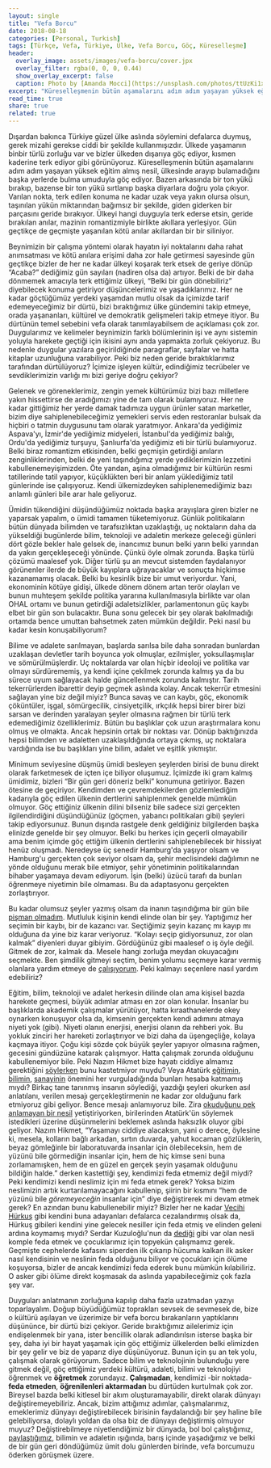 ```yaml
---
layout: single
title: "Vefa Borcu"
date: 2018-08-18
categories: [Personal, Turkish]
tags: [Türkçe, Vefa, Türkiye, Ülke, Vefa Borcu, Göç, Küreselleşme]
header:
  overlay_image: assets/images/vefa-borcu/cover.jpx
  overlay_filter: rgba(0, 0, 0, 0.44)
  show_overlay_excerpt: false
  caption: Photo by [Amanda Mocci](https://unsplash.com/photos/ttUzKi1xdZk) on [Unsplash](https://unsplash.com)
excerpt: "Küreselleşmenin bütün aşamalarını adım adım yaşayan yüksek eğitim almış nesil, ülkesinde arayıp bulamadığını başka yerlerde bulma umuduyla göç ediyor. Peki bu nesil dönecek mi?"
read_time: true
share: true
related: true
---
```


Dışardan bakınca Türkiye güzel ülke aslında söylemini defalarca duymuş, gerek mizahi gerekse ciddi bir şekilde kullanmışızdır. Ülkede yaşamanın binbir türlü zorluğu var ve bizler ülkeden dışarıya göç ediyor, kısmen kaderine terk ediyor gibi görünüyoruz. Küreselleşmenin bütün aşamalarını adım adım yaşayan yüksek eğitim almış nesil, ülkesinde arayıp bulamadığını başka yerlerde bulma umuduyla göç ediyor. Bazen arkasında bir ton yükü bırakıp, bazense bir ton yükü sırtlanıp başka diyarlara doğru yola çıkıyor. Varılan nokta, terk edilen konuma ne kadar uzak veya yakın olursa olsun, taşınılan yükün miktarından bağımsız bir şekilde, giden giderken bir parçasını geride bırakıyor. Ülkeyi hangi duyguyla terk ederse etsin, geride bırakılan anılar, mazinin romantizmiyle birlikte akıllara yerleşiyor. Gün geçtikçe de geçmişte yaşanılan kötü anılar akıllardan bir bir siliniyor.

Beynimizin bir çalışma yöntemi olarak hayatın iyi noktalarını daha rahat anımsatması ve kötü anılara erişimi daha zor hale getirmesi sayesinde gün geçtikçe bizler de her ne kadar ülkeyi koşarak terk etsek de geriye dönüp “Acaba?” dediğimiz gün sayıları (nadiren olsa da) artıyor. Belki de bir daha dönmemek amacıyla terk ettiğimiz ülkeyi, “Belki bir gün dönebiliriz” diyebilecek konuma getiriyor düşüncelerimiz ve yaşadıklarımız. Her ne kadar göçtüğümüz yerdeki yaşamdan mutlu olsak da içimizde tarif edemeyeceğimiz bir dürtü, bizi bıraktığımız ülke gündemini takip etmeye, orada yaşananları, kültürel ve demokratik gelişmeleri takip etmeye itiyor. Bu dürtünün temel sebebini vefa olarak tanımlayabilsem de açıklaması çok zor. Duygularımız ve kelimeler beynimizin farklı bölümlerinin işi ve aynı sistemin yoluyla harekete geçtiği için ikisini aynı anda yapmakta zorluk çekiyoruz. Bu nedenle duygular yazılara geçirildiğinde paragraflar, sayfalar ve hatta kitaplar uzunluğuna varabiliyor. Peki biz neden geride bıraktıklarımız tarafından dürtülüyoruz? İçimize işleyen kültür, edindiğimiz tecrübeler ve sevdiklerimizin varlığı mı bizi geriye doğru çekiyor?

Gelenek ve göreneklerimiz, zengin yemek kültürümüz bizi bazı milletlere yakın hissettirse de aradığımızı yine de tam olarak bulamıyoruz. Her ne kadar gittiğimiz her yerde damak tadımıza uygun ürünler satan marketler, bizim diye sahiplenebileceğimiz yemekleri servis eden restoranlar bulsak da hiçbiri o tatmin duygusunu tam olarak yaratmıyor. Ankara'da yediğimiz Aspava'yı, İzmir'de yediğimiz midyeleri, İstanbul'da yediğimiz balığı, Ordu'da yediğimiz turşuyu, Şanlıurfa'da yediğimiz eti bir türlü bulamıyoruz. Belki biraz romantizm etkisinden, belki geçmişin getirdiği anıların zenginliklerinden, belki de yeni taşındığımız yerde yediklerimizin lezzetini kabullenemeyişimizden. Öte yandan, aşina olmadığımız bir kültürün resmi tatillerinde tatil yapıyor, küçüklükten beri bir anlam yüklediğimiz tatil günlerinde ise çalışıyoruz. Kendi ülkemizdeyken sahiplenemediğimiz bazı anlamlı günleri bile arar hale geliyoruz.

Ümidin tükendiğini düşündüğümüz noktada başka arayışlara giren bizler ne yaparsak yapalım, o ümidi tamamen tüketemiyoruz. Günlük politikaların bütün dünyada bilimden ve tarafsızlıktan uzaklaştığı, uç noktaların daha da yükseldiği bugünlerde bilim, teknoloji ve adaletin merkeze geleceği günleri dört gözle bekler hale gelsek de, inancımız bunun belki yarın belki yarından da yakın gerçekleşeceği yönünde. Çünkü öyle olmak zorunda. Başka türlü çözümü maalesef yok. Diğer türlü şu an mevcut sistemden faydalanıyor görünenler ilerde de büyük kayıplara uğrayacaklar ve sonuçta hiçkimse kazanamamış olacak. Belki bu kesinlik bize bir umut veriyordur. Yani, ekonominin kötüye gidişi, ülkede dönem dönem artan terör olayları ve bunun muhteşem şekilde politika yararına kullanılmasıyla birlikte var olan OHAL ortamı ve bunun getirdiği adaletsizlikler, parlamentonun güç kaybı elbet bir gün son bulacaktır. Buna sonu gelecek bir şey olarak bakılmadığı ortamda bence umuttan bahsetmek zaten mümkün değildir. Peki nasıl bu kadar kesin konuşabiliyorum?

Bilime ve adalete sarılmayan, başlarda sarılsa bile daha sonradan bunlardan uzaklaşan devletler tarih boyunca yok olmuşlar, ezilmişler, yoksullaşmışlar ve sömürülmüşlerdir. Uç noktalarda var olan hiçbir ideoloji ve politika var olmayı sürdürememiş, ya kendi içine çekilmek zorunda kalmış ya da bu sürece uyum sağlayacak halde güncellenmek zorunda kalmıştır. Tarih tekerrürlerden ibarettir deyip geçmek aslında kolay. Ancak tekerrür etmesini sağlayan yine biz değil miyiz? Bunca savaş ve can kaybı, göç, ekonomik çöküntüler, işgal, sömürgecilik, cinsiyetçilik, ırkçılık hepsi birer birer bizi sarsan ve derinden yaralayan şeyler olmasına rağmen bir türlü terk edemediğimiz özelliklerimiz. Bütün bu başlıklar çok uzun araştırmalara konu olmuş ve olmakta. Ancak hepsinin ortak bir noktası var. Dönüp baktığınızda hepsi bilimden ve adaletten uzaklaşıldığında ortaya çıkmış, uç noktalara vardığında ise bu başlıkları yine bilim, adalet ve eşitlik yıkmıştır.

Minimum seviyesine düşmüş ümidi besleyen şeylerden birisi de bunu direkt olarak farketmesek de içten içe biliyor oluşumuz. İçimizde iki gram kalmış ümidimiz, bizleri “Bir gün geri döneriz belki” konumuna getiriyor. Bazen ötesine de geçiriyor. Kendimden ve çevremdekilerden gözlemlediğim kadarıyla göç edilen ülkenin dertlerini sahiplenmek genelde mümkün olmuyor. Göç ettiğiniz ülkenin dilini bilseniz bile sadece sizi gerçekten ilgilendirdiğini düşündüğünüz (göçmen, yabancı politikaları gibi) şeyleri takip ediyorsunuz. Bunun dışında rastgele denk geldiğiniz bilgilerden başka elinizde genelde bir şey olmuyor. Belki bu herkes için geçerli olmayabilir ama benim içimde göç ettiğim ülkenin dertlerini sahiplenebilecek bir hissiyat henüz oluşmadı. Neredeyse üç senedir Hamburg'da yaşıyor olsam ve Hamburg'u gerçekten çok seviyor olsam da, şehir meclisindeki dağılımın ne yönde olduğunu merak bile etmiyor, şehir yönetiminin politikalarından bihaber yaşamaya devam ediyorum. İşin (belki) üzücü tarafı da bunları öğrenmeye niyetimin bile olmaması. Bu da adaptasyonu gerçekten zorlaştırıyor.

Bu kadar olumsuz şeyler yazmış olsam da inanın taşındığıma bir gün bile [pişman olmadım](/almanyada-gunluk-yasamin-merak-edilenleri/). Mutluluk kişinin kendi elinde olan bir şey. Yaptığımız her seçimin bir kaybı, bir de kazancı var. Seçtiğimiz şeyin kazanç mı kayıp mı olduğuna da yine biz karar veriyoruz. “Kolayı seçip gidiyorsunuz, zor olan kalmak” diyenleri duyar gibiyim. Gördüğünüz gibi maalesef o iş öyle değil. Gitmek de zor, kalmak da. Mesele hangi zorluğa meydan okuyacağını seçmekte. Ben şimdilik gitmeyi seçtim, benim yolumu seçmeye karar vermiş olanlara yardım etmeye de [çalışıyorum](bir-kalifiye-eleman-almanyada-nasil-calismaya-baslar/). Peki kalmayı seçenlere nasıl yardım edebiliriz?

Eğitim, bilim, teknoloji ve adalet herkesin dilinde olan ama kişisel bazda harekete geçmesi, büyük adımlar atması en zor olan konular. İnsanlar bu başlıklarda akademik çalışmalar yürütüyor, hatta kıraathanelerde okey oynarken konuşuyor olsa da, kimsenin gerçekten kendi adımını atmaya niyeti yok (gibi). Niyeti olanın enerjisi, enerjisi olanın da rehberi yok. Bu yokluk zinciri her hareketi zorlaştırıyor ve bizi daha da üşengeçliğe, kolaya kaçmaya itiyor. Çoğu kişi sözde çok büyük şeyler yapıyor olmasına rağmen, gecesini gündüzüne katarak çalışmıyor. Hatta çalışmak zorunda olduğunu kabullenemiyor bile. Peki Nazım Hikmet bize hayatı ciddiye almamız gerektiğini [söylerken](https://youtu.be/SEbsNaWA7-I) bunu kastetmiyor muydu? Veya Atatürk [eğitimin](http://www.atam.gov.tr/dergi/sayi-45/ataturkun-egitim-hakkindaki-dusunceleri-ve-hasan-ali-yucelin-calismalari), [bilimin](http://www.gazetebilkent.com/2012/11/10/ataturk-ve-bilim/), [sanayinin](https://seyler.eksisozluk.com/mustafa-kemal-ataturkun-15-yilda-kurdugu-fabrikalar) önemini her vurguladığında bunları hesaba katmamış mıydı? Birkaç tane tanınmış insanın söylediği, yazdığı şeyleri okurken asıl anlatılanı, verilen mesajı gerçekleştirmenin ne kadar zor olduğunu fark etmiyoruz gibi geliyor. Bence mesajı anlamıyoruz bile. Zira [okuduğunu pek anlamayan bir nesil](https://www.bbc.com/turkce/haberler-dunya-38219262) yetiştiriyorken, birilerinden Atatürk'ün söylemek istedikleri üzerine düşünmelerini beklemek aslında haksızlık oluyor gibi geliyor. Nazım Hikmet, “Yaşamayı ciddiye alacaksın, yani o derece, öylesine ki, mesela, kolların bağlı arkadan, sırtın duvarda, yahut kocaman gözlüklerin, beyaz gömleğinle bir laboratuvarda insanlar için ölebileceksin, hem de yüzünü bile görmediğin insanlar için, hem de hiç kimse seni buna zorlamamışken, hem de en güzel en gerçek şeyin yaşamak olduğunu bildiğin halde.” derken kastettiği şey, kendimizi feda etmemiz değil miydi? Peki kendimizi kendi neslimiz için mi feda etmek gerek? Yoksa bizim neslimizin artık kurtarılamayacağını kabullenip, şiirin bir kısmını “hem de yüzünü bile *göremeyeceğin* insanlar için” diye değiştirerek mi devam etmek gerek? En azından bunu kabullenebilir miyiz? Bizler her ne kadar [Vecihi Hürkuş](https://www.mserdark.com/vecihi-hurkusu-bilir-misiniz/) gibi kendini buna adayanları defalarca cezalandırmış olsak da, Hürkuş gibileri kendini yine gelecek nesiller için feda etmiş ve elinden geleni ardına koymamış mıydı? Serdar Kuzuloğlu'nun da [dediği](https://www.mserdark.com/mustakbel-cumhurbaskani-icin-tavsiyeler-genclik/) gibi var olan nesli komple feda etmek ve çocuklarımız için topyekün çalışmamız gerek. Geçmişte cephelerde kafasını siperden ilk çıkarıp hücuma kalkan ilk asker nasıl kendisinin ve neslinin feda olduğunu biliyor ve çocukları için ölüme koşuyorsa, bizler de ancak kendimizi feda ederek bunu mümkün kılabiliriz. O asker gibi ölüme direkt koşmasak da aslında yapabileceğimiz çok fazla şey var.

Duyguları anlatmanın zorluğuna kapılıp daha fazla uzatmadan yazıyı toparlayalım. Doğup büyüdüğümüz toprakları sevsek de sevmesek de, bize o kültürü aşılayan ve üzerimize bir vefa borcu bırakanların yaptıklarını düşününce, bir dürtü bizi çekiyor. Geride bıraktığımız ailelerimiz için endişelenmek bir yana, ister bencillik olarak adlandırılsın isterse başka bir şey, daha iyi bir hayat yaşamak için göç ettiğimiz ülkelerden belki elimizden bir şey gelir ve biz de yaparız diye düşünüyoruz. Bunun için şu an tek yolu, çalışmak olarak görüyorum. Sadece bilim ve teknolojinin bulunduğu yere gitmek değil, göç ettiğimiz yerdeki kültürü, adaleti, bilimi ve teknolojiyi öğrenmek ve **öğretmek** zorundayız. **Çalışmadan**, kendimizi -bir noktada- **feda etmeden**, **öğrenilenleri aktarmadan** bu dürtüden kurtulmak çok zor. Bireysel bazda belki kitlesel bir akım oluşturamayabilir, direkt olarak dünyayı değiştiremeyebiliriz. Ancak, bizim attığımız adımlar, çalışmalarımız, emeklerimiz dünyayı değiştirebilecek birisinin faydalandığı bir şey haline bile gelebiliyorsa, dolaylı yoldan da olsa biz de dünyayı değiştirmiş olmuyor muyuz? Değiştirebilmeye niyetlendiğimiz bir dünyada, bol bol çalıştığımız, [paylaştığımız](paylas-ve-mutlu-ol/), bilimin ve adaletin ışığında, barış içinde yaşadığımız ve belki de bir gün geri döndüğümüz ümit dolu günlerden birinde, vefa borcumuzu öderken görüşmek üzere.
